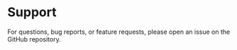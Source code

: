 # Support

For questions, bug reports, or feature requests, please open an issue on the GitHub repository.